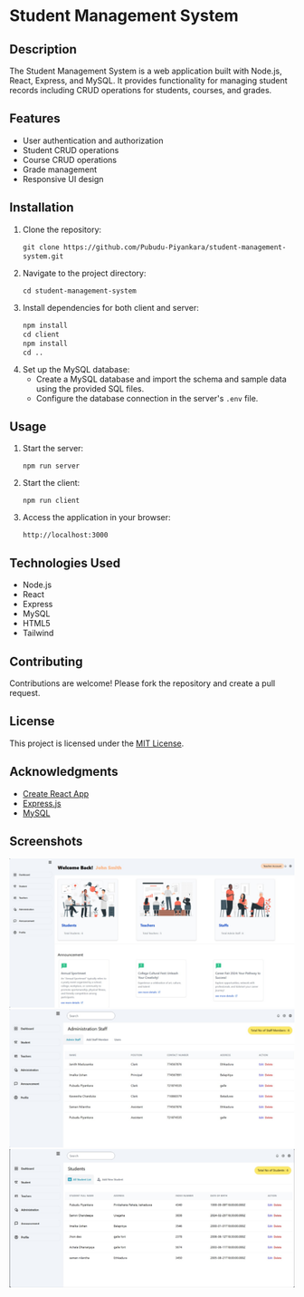 # Student Management System

## Description
The Student Management System is a web application built with Node.js, React, Express, and MySQL. It provides functionality for managing student records including CRUD operations for students, courses, and grades.

## Features
- User authentication and authorization
- Student CRUD operations
- Course CRUD operations
- Grade management
- Responsive UI design

## Installation
1. Clone the repository:
   ```
   git clone https://github.com/Pubudu-Piyankara/student-management-system.git
   ```
2. Navigate to the project directory:
   ```
   cd student-management-system
   ```
3. Install dependencies for both client and server:
   ```
   npm install
   cd client
   npm install
   cd ..
   ```
4. Set up the MySQL database:
   - Create a MySQL database and import the schema and sample data using the provided SQL files.
   - Configure the database connection in the server's `.env` file.

## Usage
1. Start the server:
   ```
   npm run server
   ```
2. Start the client:
   ```
   npm run client
   ```
3. Access the application in your browser:
   ```
   http://localhost:3000
   ```

## Technologies Used
- Node.js
- React
- Express
- MySQL
- HTML5
- Tailwind

## Contributing
Contributions are welcome! Please fork the repository and create a pull request.

## License
This project is licensed under the [MIT License](LICENSE).

## Acknowledgments
- [Create React App](https://create-react-app.dev/)
- [Express.js](https://expressjs.com/)
- [MySQL](https://www.mysql.com/)

## Screenshots
![Finished App](https://github.com/Pubudu-Piyankara/student_management_system/blob/main/assets/2.jpeg)
![Finished App](https://github.com/Pubudu-Piyankara/student_management_system/blob/main/assets/1.jpeg)
![Finished App](https://github.com/Pubudu-Piyankara/student_management_system/blob/main/assets/3.jpeg)


